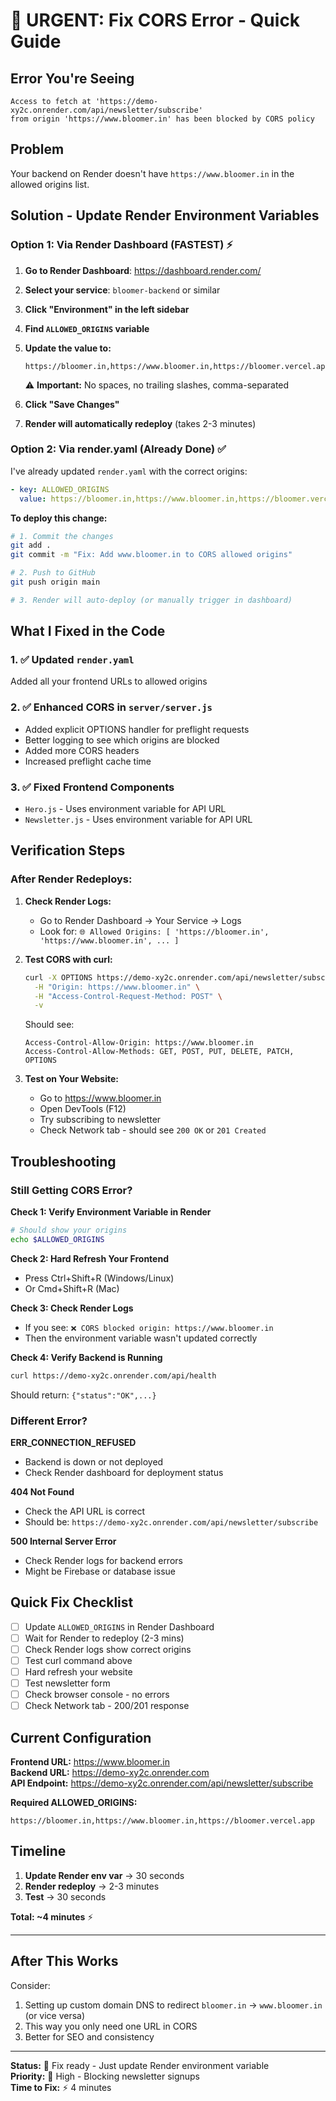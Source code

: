 # 🚨 URGENT: Fix CORS Error - Quick Guide

## Error You're Seeing

```
Access to fetch at 'https://demo-xy2c.onrender.com/api/newsletter/subscribe' 
from origin 'https://www.bloomer.in' has been blocked by CORS policy
```

## Problem

Your backend on Render doesn't have `https://www.bloomer.in` in the allowed origins list.

## Solution - Update Render Environment Variables

### Option 1: Via Render Dashboard (FASTEST) ⚡

1. **Go to Render Dashboard**: https://dashboard.render.com/
2. **Select your service**: `bloomer-backend` or similar
3. **Click "Environment" in the left sidebar**
4. **Find `ALLOWED_ORIGINS` variable**
5. **Update the value to:**
   ```
   https://bloomer.in,https://www.bloomer.in,https://bloomer.vercel.app
   ```
   ⚠️ **Important:** No spaces, no trailing slashes, comma-separated

6. **Click "Save Changes"**
7. **Render will automatically redeploy** (takes 2-3 minutes)

### Option 2: Via render.yaml (Already Done) ✅

I've already updated `render.yaml` with the correct origins:

```yaml
- key: ALLOWED_ORIGINS
  value: https://bloomer.in,https://www.bloomer.in,https://bloomer.vercel.app
```

**To deploy this change:**

```bash
# 1. Commit the changes
git add .
git commit -m "Fix: Add www.bloomer.in to CORS allowed origins"

# 2. Push to GitHub
git push origin main

# 3. Render will auto-deploy (or manually trigger in dashboard)
```

## What I Fixed in the Code

### 1. ✅ Updated `render.yaml`
Added all your frontend URLs to allowed origins

### 2. ✅ Enhanced CORS in `server/server.js`
- Added explicit OPTIONS handler for preflight requests
- Better logging to see which origins are blocked
- Added more CORS headers
- Increased preflight cache time

### 3. ✅ Fixed Frontend Components
- `Hero.js` - Uses environment variable for API URL
- `Newsletter.js` - Uses environment variable for API URL

## Verification Steps

### After Render Redeploys:

1. **Check Render Logs:**
   - Go to Render Dashboard → Your Service → Logs
   - Look for: `🌐 Allowed Origins: [ 'https://bloomer.in', 'https://www.bloomer.in', ... ]`

2. **Test CORS with curl:**
   ```bash
   curl -X OPTIONS https://demo-xy2c.onrender.com/api/newsletter/subscribe \
     -H "Origin: https://www.bloomer.in" \
     -H "Access-Control-Request-Method: POST" \
     -v
   ```
   
   Should see:
   ```
   Access-Control-Allow-Origin: https://www.bloomer.in
   Access-Control-Allow-Methods: GET, POST, PUT, DELETE, PATCH, OPTIONS
   ```

3. **Test on Your Website:**
   - Go to https://www.bloomer.in
   - Open DevTools (F12)
   - Try subscribing to newsletter
   - Check Network tab - should see `200 OK` or `201 Created`

## Troubleshooting

### Still Getting CORS Error?

**Check 1: Verify Environment Variable in Render**
```bash
# Should show your origins
echo $ALLOWED_ORIGINS
```

**Check 2: Hard Refresh Your Frontend**
- Press Ctrl+Shift+R (Windows/Linux)
- Or Cmd+Shift+R (Mac)

**Check 3: Check Render Logs**
- If you see: `❌ CORS blocked origin: https://www.bloomer.in`
- Then the environment variable wasn't updated correctly

**Check 4: Verify Backend is Running**
```bash
curl https://demo-xy2c.onrender.com/api/health
```
Should return: `{"status":"OK",...}`

### Different Error?

**ERR_CONNECTION_REFUSED**
- Backend is down or not deployed
- Check Render dashboard for deployment status

**404 Not Found**
- Check the API URL is correct
- Should be: `https://demo-xy2c.onrender.com/api/newsletter/subscribe`

**500 Internal Server Error**
- Check Render logs for backend errors
- Might be Firebase or database issue

## Quick Fix Checklist

- [ ] Update `ALLOWED_ORIGINS` in Render Dashboard
- [ ] Wait for Render to redeploy (2-3 mins)
- [ ] Check Render logs show correct origins
- [ ] Test curl command above
- [ ] Hard refresh your website
- [ ] Test newsletter form
- [ ] Check browser console - no errors
- [ ] Check Network tab - 200/201 response

## Current Configuration

**Frontend URL:** https://www.bloomer.in  
**Backend URL:** https://demo-xy2c.onrender.com  
**API Endpoint:** https://demo-xy2c.onrender.com/api/newsletter/subscribe

**Required ALLOWED_ORIGINS:**
```
https://bloomer.in,https://www.bloomer.in,https://bloomer.vercel.app
```

## Timeline

1. **Update Render env var** → 30 seconds
2. **Render redeploy** → 2-3 minutes
3. **Test** → 30 seconds

**Total: ~4 minutes** ⚡

---

## After This Works

Consider:
1. Setting up custom domain DNS to redirect `bloomer.in` → `www.bloomer.in` (or vice versa)
2. This way you only need one URL in CORS
3. Better for SEO and consistency

---

**Status:** 🔧 Fix ready - Just update Render environment variable  
**Priority:** 🚨 High - Blocking newsletter signups  
**Time to Fix:** ⚡ 4 minutes
